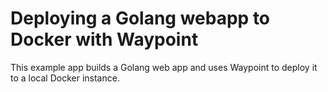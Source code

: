 # Deploying a Golang webapp to Docker with Waypoint

This example app builds a Golang web app and uses Waypoint to deploy it to a local
Docker instance.
